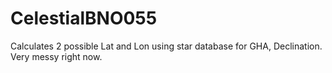# CelestialBNO055
Calculates 2 possible Lat and Lon using star database for GHA, Declination. Very messy right now.  
